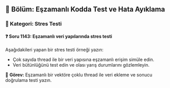 ## 📘 Bölüm: Eşzamanlı Kodda Test ve Hata Ayıklama  
### 🔹 Kategori: Stres Testi  
#### ❓ Soru 1143: Eşzamanlı veri yapılarında stres testi

Aşağıdakileri yapan bir stres testi örneği yazın:

- Çok sayıda thread ile bir veri yapısına eşzamanlı erişim simüle edin.
- Veri bütünlüğünü test edin ve olası yarış durumlarını gözlemleyin.

🔧 **Görev:** Eşzamanlı bir vektöre çoklu thread ile veri ekleme ve sonucu doğrulama testi yazın.
